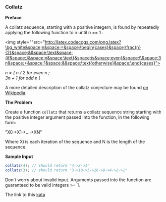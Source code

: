 ### Collatz

**Preface**  

A collatz sequence, starting with a positive integern, is found by repeatedly applying the following function to n until n == 1 :

<img style=""src="http://latex.codecogs.com/png.latex?\bg_white&space;n&space;=&space;\begin{cases}&space;\frac{n}{2}&space;&&space;\text&space;{if&space;}&space;n&space;\text{&space;is&space;even}&space;\\&space;3n&space;+&space;1&space;&&space;\text{otherwise}&space;\end{cases}">

 *n = { n / 2 for even n ;  
      3n + 1 for odd n }*

A more detailed description of the collatz conjecture may be found [on Wikipedia](http://en.wikipedia.org/wiki/Collatz_conjecture).

**The Problem**  

Create a function `collatz` that returns a collatz sequence string starting with the positive integer argument passed into the function, in the following form:

"X0->X1->...->XN"

Where Xi is each iteration of the sequence and N is the length of the sequence.

**Sample Input**  
```java
collatz(4); // should return "4->2->1"
collatz(3); // should return "3->10->5->16->8->4->2->1"
```
Don't worry about invalid input. Arguments passed into the function are guaranteed to be valid integers >= 1.  

The link to this [kata](https://www.codewars.com/kata/collatz/java)
